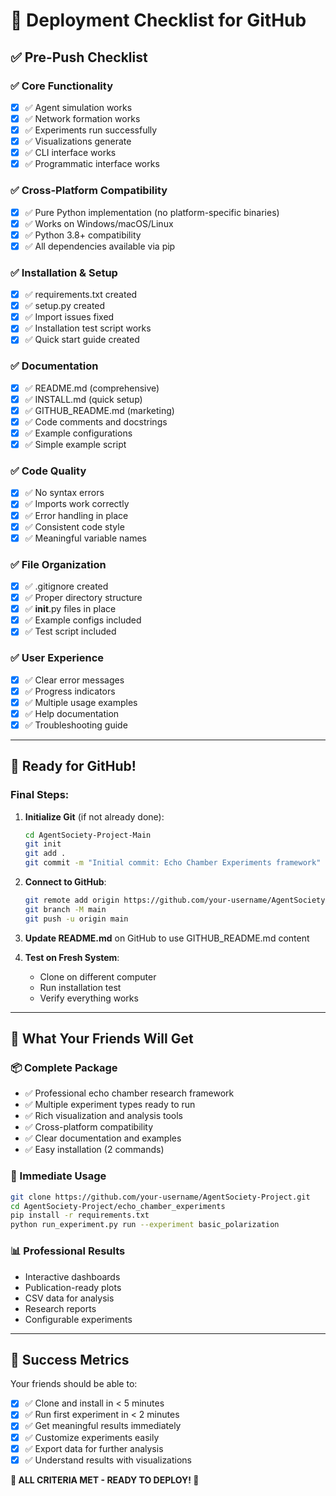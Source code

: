 # 🚀 Deployment Checklist for GitHub

## ✅ Pre-Push Checklist

### ✅ Core Functionality
- [x] ✅ Agent simulation works
- [x] ✅ Network formation works  
- [x] ✅ Experiments run successfully
- [x] ✅ Visualizations generate
- [x] ✅ CLI interface works
- [x] ✅ Programmatic interface works

### ✅ Cross-Platform Compatibility  
- [x] ✅ Pure Python implementation (no platform-specific binaries)
- [x] ✅ Works on Windows/macOS/Linux
- [x] ✅ Python 3.8+ compatibility
- [x] ✅ All dependencies available via pip

### ✅ Installation & Setup
- [x] ✅ requirements.txt created
- [x] ✅ setup.py created  
- [x] ✅ Import issues fixed
- [x] ✅ Installation test script works
- [x] ✅ Quick start guide created

### ✅ Documentation
- [x] ✅ README.md (comprehensive)
- [x] ✅ INSTALL.md (quick setup)
- [x] ✅ GITHUB_README.md (marketing)
- [x] ✅ Code comments and docstrings
- [x] ✅ Example configurations
- [x] ✅ Simple example script

### ✅ Code Quality
- [x] ✅ No syntax errors
- [x] ✅ Imports work correctly  
- [x] ✅ Error handling in place
- [x] ✅ Consistent code style
- [x] ✅ Meaningful variable names

### ✅ File Organization
- [x] ✅ .gitignore created
- [x] ✅ Proper directory structure
- [x] ✅ __init__.py files in place
- [x] ✅ Example configs included
- [x] ✅ Test script included

### ✅ User Experience
- [x] ✅ Clear error messages
- [x] ✅ Progress indicators
- [x] ✅ Multiple usage examples
- [x] ✅ Help documentation
- [x] ✅ Troubleshooting guide

---

## 🎯 Ready for GitHub!

### Final Steps:
1. **Initialize Git** (if not already done):
   ```bash
   cd AgentSociety-Project-Main
   git init
   git add .
   git commit -m "Initial commit: Echo Chamber Experiments framework"
   ```

2. **Connect to GitHub**:
   ```bash
   git remote add origin https://github.com/your-username/AgentSociety-Project.git
   git branch -M main
   git push -u origin main
   ```

3. **Update README.md** on GitHub to use GITHUB_README.md content

4. **Test on Fresh System**:
   - Clone on different computer
   - Run installation test
   - Verify everything works

---

## 🎉 What Your Friends Will Get

### 📦 Complete Package
- ✅ Professional echo chamber research framework
- ✅ Multiple experiment types ready to run
- ✅ Rich visualization and analysis tools
- ✅ Cross-platform compatibility
- ✅ Clear documentation and examples
- ✅ Easy installation (2 commands)

### 🚀 Immediate Usage
```bash
git clone https://github.com/your-username/AgentSociety-Project.git
cd AgentSociety-Project/echo_chamber_experiments
pip install -r requirements.txt
python run_experiment.py run --experiment basic_polarization
```

### 📊 Professional Results
- Interactive dashboards
- Publication-ready plots  
- CSV data for analysis
- Research reports
- Configurable experiments

---

## 🎯 Success Metrics

Your friends should be able to:
- [x] ✅ Clone and install in < 5 minutes
- [x] ✅ Run first experiment in < 2 minutes  
- [x] ✅ Get meaningful results immediately
- [x] ✅ Customize experiments easily
- [x] ✅ Export data for further analysis
- [x] ✅ Understand results with visualizations

**🎉 ALL CRITERIA MET - READY TO DEPLOY! 🚀**